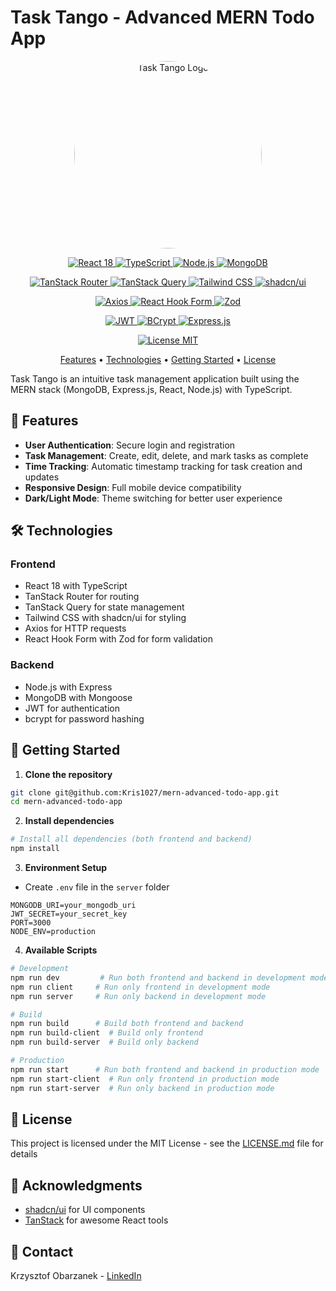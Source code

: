 # Task Tango - Advanced MERN Todo App

<div align="center">
<img
    src="./client/public/task-tango-logo.png"
    alt="Task Tango Logo"
    width="300"
    height="300"
    style="border-radius: 50%; overflow: hidden;"
  />

<!-- Main Tech Stack -->
<p>
  <a href="https://reactjs.org/">
    <img src="https://img.shields.io/badge/React-v18.2-%2361DAFB.svg?style=for-the-badge&logo=react&logoColor=black" alt="React 18"/>
  </a>
  <a href="https://www.typescriptlang.org/">
    <img src="https://img.shields.io/badge/TypeScript-v5.0-%23007ACC.svg?style=for-the-badge&logo=typescript&logoColor=white" alt="TypeScript"/>
  </a>
  <a href="https://nodejs.org/">
    <img src="https://img.shields.io/badge/Node.js-v18.x-%23339933.svg?style=for-the-badge&logo=node.js&logoColor=white" alt="Node.js"/>
  </a>
  <a href="https://www.mongodb.com/">
    <img src="https://img.shields.io/badge/MongoDB-v6.0-%2347A248.svg?style=for-the-badge&logo=mongodb&logoColor=white" alt="MongoDB"/>
  </a>
</p>

<!-- Frontend Dependencies -->
<p>
  <a href="https://tanstack.com/router/latest">
    <img src="https://img.shields.io/badge/TanStack%20Router-v1.15-%23FF4154.svg?style=for-the-badge&logo=react-router&logoColor=white" alt="TanStack Router"/>
  </a>
  <a href="https://tanstack.com/query/latest">
    <img src="https://img.shields.io/badge/TanStack%20Query-v5.0-%23FF4154.svg?style=for-the-badge&logo=react-query&logoColor=white" alt="TanStack Query"/>
  </a>
  <a href="https://tailwindcss.com/">
    <img src="https://img.shields.io/badge/Tailwind%20CSS-v3.4-%2306B6D4.svg?style=for-the-badge&logo=tailwind-css&logoColor=white" alt="Tailwind CSS"/>
  </a>
  <a href="https://ui.shadcn.com/">
    <img src="https://img.shields.io/badge/shadcn%2Fui-latest-%23000000.svg?style=for-the-badge&logo=shadcnui&logoColor=white" alt="shadcn/ui"/>
  </a>
</p>

<!-- Additional Tools -->
<p>
  <a href="https://axios-http.com/">
    <img src="https://img.shields.io/badge/Axios-v1.6-%235A29E4.svg?style=for-the-badge&logo=axios&logoColor=white" alt="Axios"/>
  </a>
  <a href="https://www.npmjs.com/package/react-hook-form">
    <img src="https://img.shields.io/badge/React%20Hook%20Form-v7.49-%23EC5990.svg?style=for-the-badge&logo=react-hook-form&logoColor=white" alt="React Hook Form"/>
  </a>
  <a href="https://zod.dev/">
    <img src="https://img.shields.io/badge/Zod-v3.22-%233068B7.svg?style=for-the-badge&logo=zod&logoColor=white" alt="Zod"/>
  </a>
</p>

<!-- Authentication & Security -->
<p>
  <a href="https://jwt.io/">
    <img src="https://img.shields.io/badge/JWT-latest-black?style=for-the-badge&logo=JSON%20web%20tokens" alt="JWT"/>
  </a>
  <a href="https://www.npmjs.com/package/bcrypt">
    <img src="https://img.shields.io/badge/BCrypt-v5.1-%23404d59.svg?style=for-the-badge" alt="BCrypt"/>
  </a>
  <a href="https://expressjs.com/">
    <img src="https://img.shields.io/badge/Express.js-v4.18-%23404d59.svg?style=for-the-badge&logo=express&logoColor=white" alt="Express.js"/>
  </a>
</p>

<!-- License -->
<p>
  <a href="https://opensource.org/licenses/MIT">
    <img src="https://img.shields.io/badge/License-MIT-blue.svg?style=for-the-badge" alt="License MIT"/>
  </a>
</p>

</div>

<!-- Add quick links for easy navigation -->
<div align="center">
  <a href="#-features">Features</a> •
  <a href="#%EF%B8%8F-technologies">Technologies</a> •
  <a href="#-getting-started">Getting Started</a> •
  <a href="#-license">License</a>
</div>

Task Tango is an intuitive task management application built using the MERN stack (MongoDB, Express.js, React, Node.js) with TypeScript.

## 🌟 Features

- **User Authentication**: Secure login and registration
- **Task Management**: Create, edit, delete, and mark tasks as complete
- **Time Tracking**: Automatic timestamp tracking for task creation and updates
- **Responsive Design**: Full mobile device compatibility
- **Dark/Light Mode**: Theme switching for better user experience

## 🛠️ Technologies

### Frontend

- React 18 with TypeScript
- TanStack Router for routing
- TanStack Query for state management
- Tailwind CSS with shadcn/ui for styling
- Axios for HTTP requests
- React Hook Form with Zod for form validation

### Backend

- Node.js with Express
- MongoDB with Mongoose
- JWT for authentication
- bcrypt for password hashing

## 🚀 Getting Started

1. **Clone the repository**

```bash
git clone git@github.com:Kris1027/mern-advanced-todo-app.git
cd mern-advanced-todo-app
```

2. **Install dependencies**

```bash
# Install all dependencies (both frontend and backend)
npm install
```

3. **Environment Setup**

- Create `.env` file in the `server` folder

```env
MONGODB_URI=your_mongodb_uri
JWT_SECRET=your_secret_key
PORT=3000
NODE_ENV=production
```

4. **Available Scripts**

```bash
# Development
npm run dev         # Run both frontend and backend in development mode
npm run client     # Run only frontend in development mode
npm run server     # Run only backend in development mode

# Build
npm run build      # Build both frontend and backend
npm run build-client  # Build only frontend
npm run build-server  # Build only backend

# Production
npm run start      # Run both frontend and backend in production mode
npm run start-client  # Run only frontend in production mode
npm run start-server  # Run only backend in production mode
```

## 📝 License

This project is licensed under the MIT License - see the [LICENSE.md](LICENSE.md) file for details

## 👏 Acknowledgments

- [shadcn/ui](https://ui.shadcn.com/) for UI components
- [TanStack](https://tanstack.com/) for awesome React tools

## 📧 Contact

Krzysztof Obarzanek - [LinkedIn](https://www.linkedin.com/in/krzysztof-obarzanek/)
